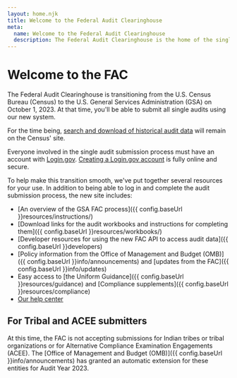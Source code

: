 ```yaml
---
layout: home.njk
title: Welcome to the Federal Audit Clearinghouse
meta:
  name: Welcome to the Federal Audit Clearinghouse
  description: The Federal Audit Clearinghouse is the home of the single audit process for the federal government awards system.
---
```


# Welcome to the FAC

The Federal Audit Clearinghouse is transitioning from the U.S. Census Bureau (Census) to the U.S. General Services Administration (GSA) on October 1, 2023. At that time, you'll be able to submit all single audits using our new system. 

For the time being, [search and download of historical audit data](https://facdissem.census.gov/Main.aspx) will remain on the Census' site.

Everyone involved in the single audit submission process must have an account with [Login.gov](https://login.gov/). [Creating a Login.gov account](https://login.gov/create-an-account/) is fully online and secure.

To help make this transition smooth, we've put together several resources for your use. In addition to being able to log in and complete the audit submission process, the new site includes:
- [An overview of the GSA FAC process]({{ config.baseUrl }}resources/instructions/)
- [Download links for the audit workbooks and instructions for completing them]({{ config.baseUrl }}resources/workbooks/)
- [Developer resources for using the new FAC API to access audit data]({{ config.baseUrl }}developers)
- [Policy information from the Office of Management and Budget (OMB)]({{ config.baseUrl }}info/announcements) and [updates from the FAC]({{ config.baseUrl }}info/updates)
- Easy access to [the Uniform Guidance]({{ config.baseUrl }}resources/guidance) and [Compliance supplements]({{ config.baseUrl }}resources/compliance)
- [Our help center](https://support.fac.gov/hc/en-us)

## For Tribal and ACEE submitters

At this time, the FAC is not accepting submissions for Indian tribes or tribal organizations or for Alternative Compliance Examination Engagements (ACEE). The [Office of Management and Budget (OMB)]({{ config.baseUrl }}info/announcements) has granted an automatic extension for these entities for Audit Year 2023.